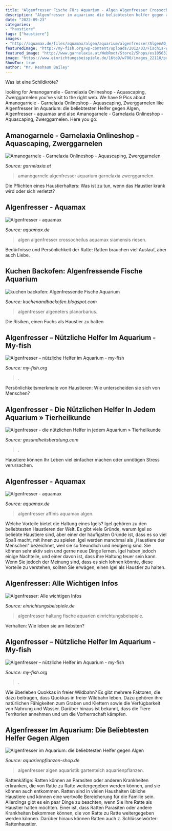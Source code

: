 ```yaml
---
title: "Algenfresser Fische Fürs Aquarium - Algen Algenfresser Crossocheilus Aquamax Siamensis Riesen"
description: "Algenfresser im aquarium: die beliebtesten helfer gegen algen"
date: "2022-09-23"
categories:
- "haustiere"
tags: ["haustiere"]
images:
- "http://aquamax.de/files/aquamax/algen/aquarium/algenfresser/AlgenAQ_crossocheilus.jpg"
featuredImage: "http://my-fish.org/wp-content/uploads/2012/03/Fischis-Welse.jpg"
featured_image: "http://www.garnelaxia.at/WebRoot/Store2/Shops/es10563248/4DA7/93D8/2719/8F79/7372/50ED/8960/F13F/GX7A8933.jpg"
image: "https://www.einrichtungsbeispiele.de/16to9/w780/images_22110/profialgenfresser--__69a350f71c4621b0a00db81bcbbc9f50.jpg"
ShowToc: true
author: "Mr. Keshaun Bailey"
---
```



Was ist eine Schildkröte?

	

		
looking for Amanogarnele - Garnelaxia Onlineshop - Aquascaping, Zwerggarnelen you've visit to the right web. We have 9 Pics about Amanogarnele - Garnelaxia Onlineshop - Aquascaping, Zwerggarnelen like Algenfresser im Aquarium: die beliebtesten Helfer gegen Algen, Algenfresser - aquamax and also Amanogarnele - Garnelaxia Onlineshop - Aquascaping, Zwerggarnelen. Here you go:
		
    
## Amanogarnele - Garnelaxia Onlineshop - Aquascaping, Zwerggarnelen

<img loading=lazy src="http://www.garnelaxia.at/WebRoot/Store2/Shops/es10563248/4DA7/93D8/2719/8F79/7372/50ED/8960/F13F/GX7A8933.jpg" onerror="this.onerror=null;this.src='https://tse1.mm.bing.net/th?id=OIP.mFsLK0sK060-O2Wg1pNxSAHaE8&amp;pid=15.1';" alt="Amanogarnele - Garnelaxia Onlineshop - Aquascaping, Zwerggarnelen">

_Source: garnelaxia.at_

>amanogarnele algenfresser aquarium garnelaxia zwerggarnelen. 

	

Die Pflichten eines Haustierhalters: Was ist zu tun, wenn das Haustier krank wird oder sich verletzt?

    
## Algenfresser - Aquamax

<img loading=lazy src="http://aquamax.de/files/aquamax/algen/aquarium/algenfresser/AlgenAQ_crossocheilus.jpg" onerror="this.onerror=null;this.src='https://tse1.mm.bing.net/th?id=OIP.6wJVHrmjy9cFdw81qN2QsgHaDy&amp;pid=15.1';" alt="Algenfresser - aquamax">

_Source: aquamax.de_

>algen algenfresser crossocheilus aquamax siamensis riesen. 

	

Bedürfnisse und Persönlichkeit der Ratte: Ratten brauchen viel Auslauf, aber auch Liebe.

    
## Kuchen Backofen: Algenfressende Fische Aquarium

<img loading=lazy src="https://lh6.googleusercontent.com/proxy/Y8KMnTe1x862tqy8LZb188lgK2zWClz_jux1_vZc6s06TgBj56yy3ZCq5lg7XWd-JPHyi28z731b7TmuhbSOpN3wCidrKKlzV1JqrWo5ZpO7P78SfcWRTnVNAsQRrafaIsVtWK8Ph03gQCz4xMBu5rsR=w1200-h630-p-k-no-nu" onerror="this.onerror=null;this.src='https://tse1.mm.bing.net/th?id=OIP.8XDfc5jl6bABWamU9fPrRgHaE8&amp;pid=15.1';" alt="kuchen backofen: Algenfressende Fische Aquarium">

_Source: kuchenandbackofen.blogspot.com_

>algenfresser algeneters planorbarius. 

	

Die Risiken, einen Fuchs als Haustier zu halten

    
## Algenfresser – Nützliche Helfer Im Aquarium - My-fish

<img loading=lazy src="http://my-fish.org/wp-content/uploads/2012/03/27b-Otocinclus-vittatus-Quelle-Ingo-Seidel-FA-aquaglobal.jpg" onerror="this.onerror=null;this.src='https://tse2.mm.bing.net/th?id=OIP.zj01fVvjxhubgR_lc5SEMAHaE7&amp;pid=15.1';" alt="Algenfresser – nützliche Helfer im Aquarium - my-fish">

_Source: my-fish.org_

>. 

	

Persönlichkeitsmerkmale von Haustieren: Wie unterscheiden sie sich von Menschen?

    
## Algenfresser - Die Nützlichen Helfer In Jedem Aquarium » Tierheilkunde

<img loading=lazy src="https://gesundheitsberatung.com/tierheilkunde/wp-content/uploads/sites/5/Algenfresser_nuetzliche_Helfer.jpg" onerror="this.onerror=null;this.src='https://tse4.mm.bing.net/th?id=OIP.k1QGiEA4KXgQnVJZPwyZLQHaFE&amp;pid=15.1';" alt="Algenfresser - die nützlichen Helfer in jedem Aquarium » Tierheilkunde">

_Source: gesundheitsberatung.com_

>. 

	

Haustiere können Ihr Leben viel einfacher machen oder unnötigen Stress verursachen.

    
## Algenfresser - Aquamax

<img loading=lazy src="http://www.aquamax.de/files/aquamax/algen/aquarium/algenfresser/AlgenAQ_Algensalmler1.jpg" onerror="this.onerror=null;this.src='https://tse4.mm.bing.net/th?id=OIP.jSEmp461EhQeKMFaFe4FOgHaDz&amp;pid=15.1';" alt="Algenfresser - aquamax">

_Source: aquamax.de_

>algenfresser affinis aquamax algen. 

	

Welche Vorteile bietet die Haltung eines Igels?
Igel gehören zu den beliebtesten Haustieren der Welt. Es gibt viele Gründe, warum Igel so beliebte Haustiere sind, aber einer der häufigsten Gründe ist, dass es so viel Spaß macht, mit ihnen zu spielen. Igel werden manchmal als „Haustiere der Menschen“ bezeichnet, weil sie so freundlich und neugierig sind. Sie können sehr aktiv sein und gerne neue Dinge lernen. Igel haben jedoch einige Nachteile, und einer davon ist, dass ihre Haltung teuer sein kann. Wenn Sie jedoch der Meinung sind, dass es sich lohnen könnte, diese Vorteile zu verstehen, sollten Sie erwägen, einen Igel als Haustier zu halten.

    
## Algenfresser: Alle Wichtigen Infos

<img loading=lazy src="https://www.einrichtungsbeispiele.de/16to9/w780/images_22110/profialgenfresser--__69a350f71c4621b0a00db81bcbbc9f50.jpg" onerror="this.onerror=null;this.src='https://tse4.mm.bing.net/th?id=OIP.Wm3DAWTLUxdk0I7iCsq0QQHaEK&amp;pid=15.1';" alt="Algenfresser: Alle wichtigen Infos">

_Source: einrichtungsbeispiele.de_

>algenfresser haltung fische aquarien einrichtungsbeispiele. 

	

Verhalten: Wie leben sie am liebsten?

    
## Algenfresser – Nützliche Helfer Im Aquarium - My-fish

<img loading=lazy src="http://my-fish.org/wp-content/uploads/2012/03/Fischis-Welse.jpg" onerror="this.onerror=null;this.src='https://tse2.mm.bing.net/th?id=OIP.7PuWtmZOIg2yCZ4pJpxtggHaFF&amp;pid=15.1';" alt="Algenfresser – nützliche Helfer im Aquarium - my-fish">

_Source: my-fish.org_

>. 

	

Wie überleben Quokkas in freier Wildbahn?
Es gibt mehrere Faktoren, die dazu beitragen, dass Quokkas in freier Wildbahn leben. Dazu gehören ihre natürlichen Fähigkeiten zum Graben und Klettern sowie die Verfügbarkeit von Nahrung und Wasser. Darüber hinaus ist bekannt, dass die Tiere Territorien annehmen und um die Vorherrschaft kämpfen.

    
## Algenfresser Im Aquarium: Die Beliebtesten Helfer Gegen Algen

<img loading=lazy src="https://www.aquarienpflanzen-shop.de/blog/wp-content/uploads/2018/02/algenfresser-aquarium-1-850x550.jpg" onerror="this.onerror=null;this.src='https://tse3.mm.bing.net/th?id=OIP.UbQaDp4rjAI6x39ytwE3agHaEy&amp;pid=15.1';" alt="Algenfresser im Aquarium: die beliebtesten Helfer gegen Algen">

_Source: aquarienpflanzen-shop.de_

>algenfresser algen aquaristik gartenteich aquarienpflanzen. 

	

Rattenkäfige: Ratten können an Parasiten oder anderen Krankheiten erkranken, die von Ratte zu Ratte weitergegeben werden können, und sie können auch entkommen.
Ratten sind in vielen Haushalten übliche Haustiere und können eine wertvolle Bereicherung für die Familie sein. Allerdings gibt es ein paar Dinge zu beachten, wenn Sie Ihre Ratte als Haustier halten möchten. Einer ist, dass Ratten Parasiten oder andere Krankheiten bekommen können, die von Ratte zu Ratte weitergegeben werden können. Darüber hinaus können Ratten auch z. Schlüsselwörter: Rattenhaustier.

